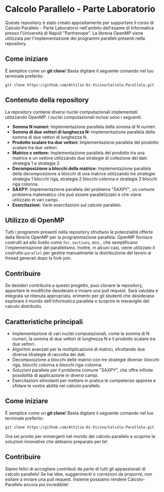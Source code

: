 # Calcolo Parallelo - Parte Laboratorio

Questo repository è stato creato appositamente per supportare il corso di Calcolo Parallelo - Parte Laboratorio nell'ambito dell'esame di Informatica presso l'Università di Napoli "Parthenope". La libreria OpenMP viene utilizzata per l'implementazione dei programmi paralleli presenti nella repository.

## Come iniziare

È semplice come un **git clone**! Basta digitare il seguente comando nel tuo terminale preferito:

```shell
git clone https://github.com/Attilio-Di-Vicino/Calcolo-Parallelo.git
```

## Contenuto della repository

La repository contiene diversi nuclei computazionali implementati utilizzando OpenMP. I nuclei computazionali inclusi sono i seguenti:

- **Somma N numeri:** Implementazione parallela della somma di N numeri.
- **Somma di due vettori di lunghezza N:** Implementazione parallela della somma di due vettori di lunghezza N.
- **Prodotto scalare tra due vettori:** Implementazione parallela del prodotto scalare tra due vettori.
- **Matrice x vettore:** Implementazione parallela del prodotto tra una matrice e un vettore utilizzando due strategie di collezione dei dati: strategia 1 e strategia 2.
- **Decomposizione a blocchi della matrice:** Implementazione parallela della decomposizione a blocchi di una matrice utilizzando tre strategie: strategia 1 blocchi riga, strategia 2 blocchi colonna e strategia 3 blocchi riga colonna.
- **SAXPY:** Implementazione parallela del problema "SAXPY", un comune problema matematico che può essere parallelizzato e che viene utilizzato in vari campi.
- **Esercitazioni:** Varie esercitazioni sul calcolo parallelo.

## Utilizzo di OpenMP

Tutti i programmi presenti nella repository sfruttano le potenzialità offerte dalla libreria OpenMP per la programmazione parallela. OpenMP fornisce costrutti ad alto livello come `for`, `sections`, ecc., che semplificano l'implementazione del parallelismo. Inoltre, in alcuni casi, viene utilizzato il costrutto `parallel` per gestire manualmente la distribuzione del lavoro ai thread generati dopo la fork-join.

## Contribuire

Se desideri contribuire a questo progetto, puoi clonare la repository, apportare le modifiche desiderate e inviare una pull request. Sarà valutata e integrata se ritenuta appropriata.
erimento per gli studenti che desiderano esplorare il mondo dell'informatica parallela e scoprire le meraviglie del calcolo distribuito.

## Caratteristiche principali

- Implementazione di vari nuclei computazionali, come la somma di N numeri, la somma di due vettori di lunghezza N e il prodotto scalare tra due vettori.
- Algoritmi avanzati per la moltiplicazione di matrici, sfruttando due diverse strategie di raccolta dei dati.
- Decomposizione a blocchi delle matrici con tre strategie diverse: blocchi riga, blocchi colonna e blocchi riga-colonna.
- Soluzioni parallele per il problema comune "SAXPY", che offre infinite possibilità di applicazione in diversi campi.
- Esercitazioni stimolanti per mettere in pratica le competenze apprese e sfidare le vostre abilità nel calcolo parallelo.

## Come iniziare

È semplice come un **git clone**! Basta digitare il seguente comando nel tuo terminale preferito:

```shell
git clone https://github.com/Attilio-Di-Vicino/Calcolo-Parallelo.git
```

Ora sei pronto per immergerti nel mondo del calcolo parallelo e scoprire le soluzioni innovative che abbiamo preparato per te!

## Contribuire

Siamo felici di accogliere contributi da parte di tutti gli appassionati di calcolo parallelo! Se hai idee, suggerimenti o correzioni da proporre, non esitare a inviare una pull request. Insieme possiamo rendere Calcolo-Parallelo ancora più incredibile!

